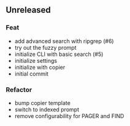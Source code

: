 ## Unreleased

### Feat

- add advanced search with ripgrep (#6)
- try out the fuzzy prompt
- initialize CLI with basic search (#5)
- initialize settings
- initialize with copier
- initial commit

### Refactor

- bump copier template
- switch to indexed prompt
- remove configurability for PAGER and FIND
